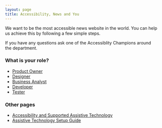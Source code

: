 ```yaml
---
layout: page
title: Accessibility, News and You
---
```

We want to be the most accessible news website in the world. You can help us achieve this by following a few simple steps.

If you have any questions ask one of the Accessiblity Champions around the department.

### What is your role?

- [Product Owner](accessibility-news-and-product-owners)
- [Designer](accessibility-news-and-designers)
- [Business Analyst](accessibility-news-and-business-analysts)
- [Developer](accessibility-news-and-developers)
- [Tester](accessibility-news-and-testers)

### Other pages

- [Accessibility and Supported Assistive Technology](accessibility-and-supported-assistive-technology)
- [Assistive Technology Setup Guide](assistive-technology-set-up-guide)
